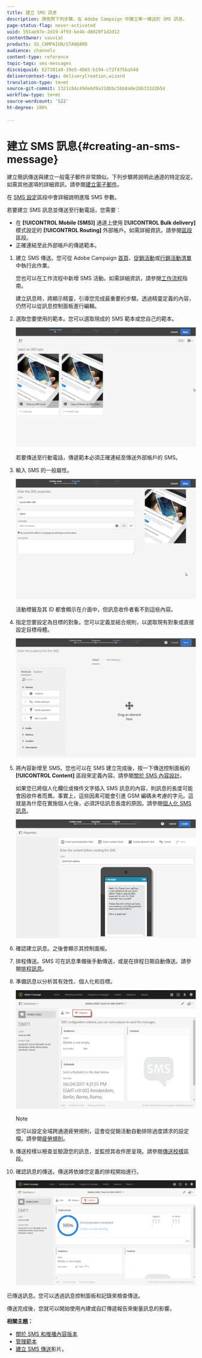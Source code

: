 ```yaml
---
title: 建立 SMS 訊息
description: 請依照下列步驟，在 Adobe Campaign 中建立單一傳送的 SMS 訊息。
page-status-flag: never-activated
uuid: 591ae97e-2d19-4f93-be4b-d8d20f1d2d12
contentOwner: sauviat
products: SG_CAMPAIGN/STANDARD
audience: channels
content-type: reference
topic-tags: sms-messages
discoiquuid: b27381a9-19e5-4b65-b194-c72f475ba54d
delivercontext-tags: deliveryCreation,wizard
translation-type: tm+mt
source-git-commit: 1321c84c49de6d9a318bbc5bb8a0e28b332d2b5d
workflow-type: tm+mt
source-wordcount: '522'
ht-degree: 100%

---
```



# 建立 SMS 訊息{#creating-an-sms-message}

建立簡訊傳送與建立一般電子郵件非常類似。下列步驟將說明此通道的特定設定。如需其他選項的詳細資訊，請參閱[建立電子郵件](../../channels/using/creating-an-email.md)。

在 [SMS 設定](../../administration/using/configuring-sms-channel.md)區段中會詳細說明進階 SMS 參數。

若要建立 SMS 訊息並傳送至行動電話，您需要：

* 在 **[!UICONTROL Mobile (SMS)]** 通道上使用 **[!UICONTROL Bulk delivery]** 模式設定的 **[!UICONTROL Routing]** 外部帳戶。如需詳細資訊，請參閱[區段](../../administration/using/configuring-sms-channel.md#defining-an-sms-routing)區段。
* 正確連結至此外部帳戶的傳遞範本。

1. 建立 SMS 傳送。您可從 Adobe Campaign [首頁](../../start/using/interface-description.md#home-page)、[促銷活動](../../start/using/marketing-activities.md#creating-a-marketing-activity)或[行銷活動清單](../../start/using/programs-and-campaigns.md#creating-a-campaign)中執行此作業。

   您也可以在工作流程中新增 SMS 活動。如需詳細資訊，請參閱[工作流程](../../automating/using/sms-delivery.md)指南。

   建立訊息時，將顯示精靈，引導您完成最重要的步驟。透過精靈定義的內容，仍然可以從訊息控制面板進行編輯。

1. 選取您要使用的範本。您可以選取現成的 SMS 範本或您自己的範本。

   ![](assets/sms_creation_1.png)

   若要傳送至行動電話，傳遞範本必須正確連結至傳送外部帳戶的 SMS。

1. 輸入 SMS 的一般屬性。

   ![](assets/sms_creation_2.png)

   活動標籤及其 ID 都會顯示在介面中，但訊息收件者看不到這些內容。

1. 指定您要設定為目標的對象。您可以定義並結合規則，以選取現有對象或直接設定目標母體。

   ![](assets/sms_creation_3.png)

1. 將內容新增至 SMS。您也可以在 SMS 建立完成後，按一下傳送控制面板的 **[!UICONTROL Content]** 區段來定義內容。請參閱[關於 SMS 內容設計](../../channels/using/about-sms-and-push-content-design.md)。

   如果您已將個人化欄位或條件文字插入 SMS 訊息的內容，則訊息的長度可能會因收件者而異。事實上，這些因素可能會引進 GSM 編碼未考慮的字元。這就是為什麼在實施個人化後，必須評估訊息長度的原因。請參閱[個人化 SMS 訊息](../../channels/using/personalizing-sms-messages.md)。

   ![](assets/sms_creation_4.png)

1. 確認建立訊息。之後會顯示其控制面板。
1. 排程傳送。SMS 可在訊息準備後手動傳送，或是在排程日期自動傳送。請參閱[排程訊息](../../sending/using/about-scheduling-messages.md)。
1. 準備訊息以分析其有效性、個人化和目標。

   ![](assets/sms_creation_6.png)

   >[!NOTE]
   >
   >您可以設定全域跨通道疲勞規則，這會從促銷活動自動排除過度請求的設定檔。請參閱[疲勞規則](../../sending/using/fatigue-rules.md)。

1. 傳送校樣以檢查並驗證您的訊息，並監控其收件匣呈現。請參閱[傳送校樣](../../sending/using/sending-proofs.md)區段。
1. 確認訊息的傳送。傳送將依據您定義的排程開始進行。

   ![](assets/sms_creation_7.png)

已傳送訊息。您可以透過訊息控制面板和記錄來檢查傳送。

傳送完成後，您就可以開始使用內建或自訂傳遞報告來衡量訊息的影響。

**相關主題：**

* [關於 SMS 和推播內容版本](../../channels/using/about-sms-and-push-content-design.md)
* [管理範本](../../start/using/marketing-activity-templates.md)
* [建立 SMS 傳送](https://docs.adobe.com/content/help/zh-Hant/campaign-standard-learn/tutorials/communication-channels/mobile/sms/sms-delivery.translate.html)影片。
